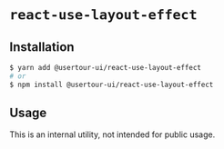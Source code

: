 # `react-use-layout-effect`

## Installation

```sh
$ yarn add @usertour-ui/react-use-layout-effect
# or
$ npm install @usertour-ui/react-use-layout-effect
```

## Usage

This is an internal utility, not intended for public usage.
